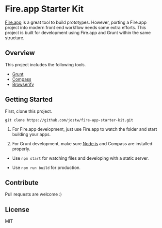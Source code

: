 # Fire.app Starter Kit

[Fire.app](http://fireapp.kkbox.com/) is a great tool to build prototypes. 
However, porting a Fire.app project into modern front end workflow needs some extra efforts.
This project is built for development using Fire.app and Grunt within the same structure.

## Overview 

This project includes the following tools.

- [Grunt](http://gruntjs.com/)
- [Compass](http://compass-style.org/)
- [Browserify](http://browserify.org/)

## Getting Started 

First, clone this project.

```
git clone https://github.com/jostw/fire-app-starter-kit.git
```

1. For Fire.app development, just use Fire.app to watch the folder and start building your apps.

2. For Grunt development, make sure [Node.js](https://nodejs.org/) and Compass are installed properly.

- Use ` npm start ` for watching files and developing with a static server.

- Use ` npm run build ` for production.

## Contribute

Pull requests are welcome :)

## License

MIT

